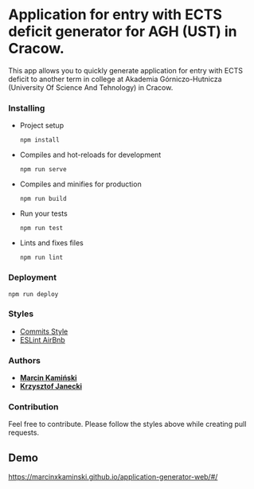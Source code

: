 # Application for entry with ECTS deficit generator for AGH (UST) in Cracow.

This app allows you to quickly generate application for entry with ECTS deficit to another term in college at Akademia Górniczo-Hutnicza (University Of Science And Tehnology) in Cracow.


### Installing

* Project setup
    ```
    npm install
    ```

* Compiles and hot-reloads for development
    ```
    npm run serve
    ```

* Compiles and minifies for production
    ```
    npm run build
    ```

* Run your tests
    ```
    npm run test
    ```

* Lints and fixes files
    ```
    npm run lint
    ```

### Deployment
```
npm run deploy
```

### Styles
* [Commits Style](https://gitmoji.carloscuesta.me/)
* [ESLint AirBnb](https://github.com/airbnb/javascript/tree/master/packages/eslint-config-airbnb)


### Authors
  * [**Marcin Kamiński**](https://github.com/xkamson)
  * [**Krzysztof Janecki**](https://github.com/kjanecki)


### Contribution
Feel free to contribute. Please follow the styles above while creating pull requests.


## Demo
https://marcinxkaminski.github.io/application-generator-web/#/
